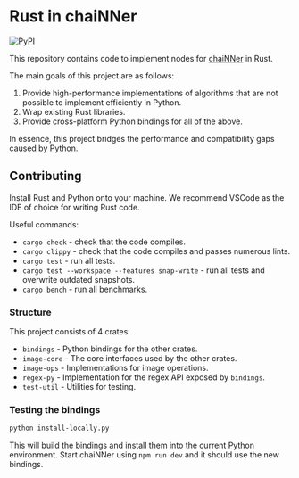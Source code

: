 # Rust in chaiNNer

[![PyPI](https://img.shields.io/pypi/v/chainner_ext)](https://pypi.org/project/chainner-ext/)

This repository contains code to implement nodes for [chaiNNer](https://github.com/chaiNNer-org/chaiNNer) in Rust.

The main goals of this project are as follows:

1. Provide high-performance implementations of algorithms that are not possible to implement efficiently in Python.
1. Wrap existing Rust libraries.
1. Provide cross-platform Python bindings for all of the above.

In essence, this project bridges the performance and compatibility gaps caused by Python.

## Contributing

Install Rust and Python onto your machine. We recommend VSCode as the IDE of choice for writing Rust code.

Useful commands:

- `cargo check` - check that the code compiles.
- `cargo clippy` - check that the code compiles and passes numerous lints.
- `cargo test` - run all tests.
- `cargo test --workspace --features snap-write` - run all tests and overwrite outdated snapshots.
- `cargo bench` - run all benchmarks.

### Structure

This project consists of 4 crates:

- `bindings` - Python bindings for the other crates.
- `image-core` - The core interfaces used by the other crates.
- `image-ops` - Implementations for image operations.
- `regex-py` - Implementation for the regex API exposed by `bindings`.
- `test-util` - Utilities for testing.

### Testing the bindings

```bash
python install-locally.py
```

This will build the bindings and install them into the current Python environment. Start chaiNNer using `npm run dev` and it should use the new bindings.
